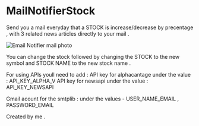 # MailNotifierStock
Send you a mail everyday that a STOCK is increase/decrease by precentage , with 3 related news articles directly to your mail .

![Email Notifier mail photo](https://user-images.githubusercontent.com/89076900/137346757-87d056b4-2934-4ec7-a5cc-714a9431c9ac.jpg)


You can change the stock followed by changing the STOCK to the new symbol and STOCK NAME to the new stock name . 

For using APIs youll need to add :
API key for alphacantage under the value : API_KEY_ALPHA_V 
API key for newsapi under the value : API_KEY_NEWSAPI

Gmail acount for the smtplib : under the values - USER_NAME_EMAIL , PASSWORD_EMAIL 

Created by me .
